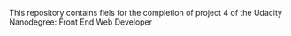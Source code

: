 This repository contains fiels for the completion of project 4 of the Udacity Nanodegree: Front End Web Developer